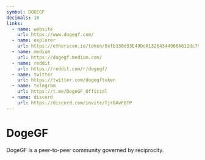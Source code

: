 ```yaml
---
symbol: DOGEGF
decimals: 18
links:
  - name: website
    url: https://www.dogegf.com/
  - name: explorer
    url: https://etherscan.io/token/0xfb130d93E49DcA13264344966A611dc79a456Bc5
  - name: medium
    url: https://dogegf.medium.com/
  - name: reddit
    url: https://reddit.com/r/dogegf/
  - name: twitter
    url: https://twitter.com/dogegftoken
  - name: telegram
    url: https://t.me/DogeGF_Official
  - name: discord
    url: https://discord.com/invite/Tjr8AvFBTP
---
```


# DogeGF

DogeGF is a peer-to-peer community governed by reciprocity.
